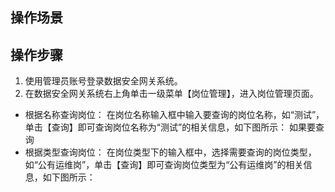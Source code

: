 ## 操作场景



## 操作步骤

1. 使用管理员账号登录数据安全网关系统。
2. 在数据安全网关系统右上角单击一级菜单【岗位管理】，进入岗位管理页面。
 - 根据名称查询岗位：
 在岗位名称输入框中输入要查询的岗位名称，如“测试”，单击【查询】即可查询岗位名称为“测试”的相关信息，如下图所示：
 如果要查询
 - 根据类型查询岗位：
 在岗位类型下的输入框中，选择需要查询的岗位类型，如“公有运维岗”，单击【查询】即可查询岗位类型为“公有运维岗”的相关信息，如下图所示：
